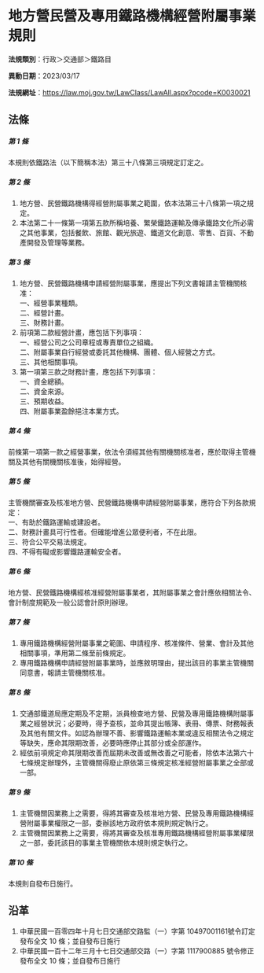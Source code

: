 # 地方營民營及專用鐵路機構經營附屬事業規則



**法規類別**：行政＞交通部＞鐵路目

**異動日期**：2023/03/17  

**法規網址**：https://law.moj.gov.tw/LawClass/LawAll.aspx?pcode=K0030021



## 法條
##### 第 1 條
本規則依鐵路法（以下簡稱本法）第三十八條第三項規定訂定之。

##### 第 2 條
1. 地方營、民營鐵路機構得經營附屬事業之範圍，依本法第三十八條第一項之規定。
1. 本法第二十一條第一項第五款所稱培養、繁榮鐵路運輸及傳承鐵路文化所必需之其他事業，包括餐飲、旅館、觀光旅遊、鐵道文化創意、零售、百貨、不動產開發及管理等業務。

##### 第 3 條
1. 地方營、民營鐵路機構申請經營附屬事業，應提出下列文書報請主管機關核准：  
一、經營事業種類。  
二、經營計畫。  
三、財務計畫。
1. 前項第二款經營計畫，應包括下列事項：  
一、經營公司之公司章程或專責單位之組織。  
二、附屬事業自行經營或委託其他機構、團體、個人經營之方式。  
三、其他相關事項。
1. 第一項第三款之財務計畫，應包括下列事項：  
一、資金總額。  
二、資金來源。  
三、預期收益。  
四、附屬事業盈餘挹注本業方式。

##### 第 4 條
前條第一項第一款之經營事業，依法令須經其他有關機關核准者，應於取得主管機關及其他有關機關核准後，始得經營。

##### 第 5 條
主管機關審查及核准地方營、民營鐵路機構申請經營附屬事業，應符合下列各款規定：  
一、有助於鐵路運輸或建設者。  
二、財務計畫具可行性者。但確能增進公眾便利者，不在此限。  
三、符合公平交易法規定。  
四、不得有礙或影響鐵路運輸安全者。

##### 第 6 條
地方營、民營鐵路機構經核准經營附屬事業者，其附屬事業之會計應依相關法令、會計制度規範及一般公認會計原則辦理。

##### 第 7 條
1. 專用鐵路機構經營附屬事業之範圍、申請程序、核准條件、營業、會計及其他相關事項，準用第二條至前條規定。
1. 專用鐵路機構申請經營附屬事業時，並應敘明理由，提出該目的事業主管機關同意書，報請主管機關核准。

##### 第 8 條
1. 交通部鐵道局應定期及不定期，派員檢查地方營、民營及專用鐵路機構附屬事業之經營狀況；必要時，得予查核，並命其提出帳簿、表冊、傳票、財務報表及其他有關文件。如認為辦理不善、影響鐵路運輸本業或違反相關法令之規定等缺失，應命其限期改善，必要時應停止其部分或全部運作。
1. 經依前項規定命其限期改善而屆期未改善或無改善之可能者，除依本法第六十七條規定辦理外，主管機關得廢止原依第三條規定核准經營附屬事業之全部或一部。

##### 第 9 條
1. 主管機關因業務上之需要，得將其審查及核准地方營、民營及專用鐵路機構經營附屬事業權限之一部，委辦該地方政府依本規則規定執行之。
1. 主管機關因業務上之需要，得將其審查及核准專用鐵路機構經營附屬事業權限之一部，委託該目的事業主管機關依本規則規定執行之。

##### 第 10 條
本規則自發布日施行。

## 沿革
1. 中華民國一百零四年十月七日交通部交路監（一）字第 10497001161號令訂定發布全文 10 條；並自發布日施行
1. 中華民國一百十二年三月十七日交通部交路（一）字第 1117900885 號令修正發布全文 10 條；並自發布日施行
